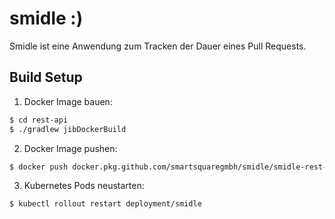 # smidle :)

Smidle ist eine Anwendung zum Tracken der Dauer eines Pull Requests.

## Build Setup

1. Docker Image bauen: 

```bash
$ cd rest-api
$ ./gradlew jibDockerBuild
```

2. Docker Image pushen:

```bash
$ docker push docker.pkg.github.com/smartsquaregmbh/smidle/smidle-rest-api
```
 
3. Kubernetes Pods neustarten: 

```bash
$ kubectl rollout restart deployment/smidle
```
